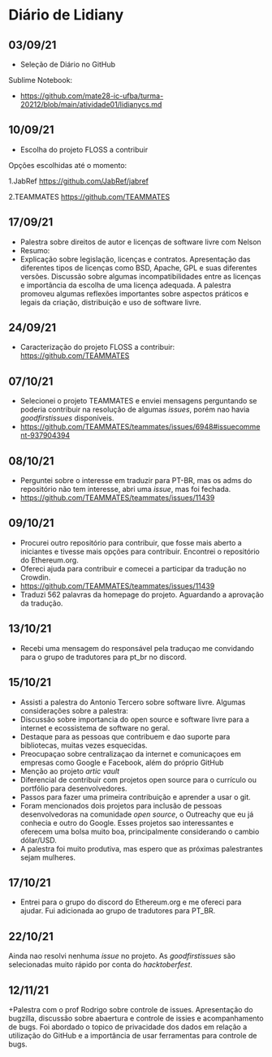 # Diário de Lidiany

## 03/09/21

+ Seleção de Diário no GitHub

Sublime Notebook:

+ https://github.com/mate28-ic-ufba/turma-20212/blob/main/atividade01/lidianycs.md


## 10/09/21
+ Escolha do projeto FLOSS a contribuir

Opções escolhidas até o momento:

1.JabRef https://github.com/JabRef/jabref


2.TEAMMATES https://github.com/TEAMMATES

## 17/09/21

+ Palestra sobre direitos de autor e licenças de software livre com Nelson
+ Resumo:
+   Explicação sobre legislação, licenças e contratos. Apresentação das diferentes tipos de licenças como BSD, Apache, GPL e suas diferentes versões. Discussão sobre algumas incompatibilidades entre as licenças e importância da escolha de uma licença adequada. A palestra promoveu algumas reflexões importantes sobre aspectos práticos e legais da criação, distribuição e uso de software livre.


## 24/09/21

+ Caracterização do projeto FLOSS a contribuir:
https://github.com/TEAMMATES


## 07/10/21
+ Selecionei o projeto TEAMMATES e enviei mensagens perguntando se poderia contribuir na resolução de algumas _issues_, porém nao havia _goodfirstissues_ disponíveis.
+ https://github.com/TEAMMATES/teammates/issues/6948#issuecomment-937904394

## 08/10/21
+ Perguntei sobre o interesse em traduzir para PT-BR, mas os adms do repositório não tem interesse, abri uma _issue_, mas foi fechada.
+ https://github.com/TEAMMATES/teammates/issues/11439

## 09/10/21
+ Procurei outro repositório para contribuir, que fosse mais aberto a iniciantes e tivesse mais opções para contribuir. Encontrei o repositório do Ethereum.org.
+ Ofereci ajuda para contribuir e comecei a participar da tradução no Crowdin.
+ https://github.com/TEAMMATES/teammates/issues/11439
+ Traduzi 562 palavras da homepage do projeto. Aguardando a aprovação da tradução.

## 13/10/21
+ Recebi uma mensagem do responsável pela traduçao me convidando para o grupo de tradutores para pt_br no discord.

## 15/10/21
+ Assisti a palestra do Antonio Tercero sobre software livre. Algumas considerações sobre a palestra:
+ Discussão sobre importancia do open source e software livre para a internet e ecossistema de software no geral. 
+ Destaque para as pessoas que contribuem e dao suporte para bibliotecas, muitas vezes esquecidas.
+ Preocupaçao sobre centralizaçao da internet e comunicaçoes em empresas como Google e Facebook, além do próprio GitHub
+ Menção ao projeto _artic vault_
+ Diferencial de contribuir com projetos open source para o currículo ou portfólio para desenvolvedores.
+ Passos para fazer uma primeira contribuição e aprender a usar o git.
+ Foram mencionados dois projetos para inclusão de pessoas desenvolvedoras na comunidade _open source_, o Outreachy que eu já conhecia e outro do Google. Esses projetos sao interessantes e oferecem uma bolsa muito boa, principalmente considerando o cambio dólar/USD.
+ A palestra foi muito produtiva, mas espero que as próximas palestrantes sejam mulheres.


## 17/10/21
+ Entrei para o grupo do discord do Ethereum.org e me ofereci para ajudar. Fui adicionada ao grupo de tradutores para PT_BR.

## 22/10/21
Ainda nao resolvi nenhuma _issue_ no projeto. As _goodfirstissues_ são selecionadas muito rápido por conta do _hacktoberfest_.



## 12/11/21
+Palestra com o prof Rodrigo sobre controle de issues.
Apresentação do bugzilla, discussão sobre abaertura e controle de issies e acompanhamento de bugs.
Foi abordado o topico de privacidade dos dados em relação a utilização do GitHub e a importância de usar ferramentas para controle de bugs.
